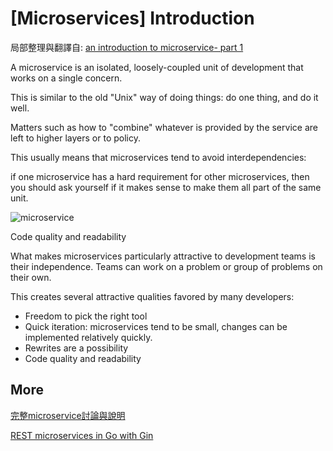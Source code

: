 # [Microservices] Introduction

局部整理與翻譯自: [an introduction to microservice- part 1](https://auth0.com/blog/2015/09/04/an-introduction-to-microservices-part-1)

A microservice is an isolated, loosely-coupled unit of development that works on a single concern. 

This is similar to the old "Unix" way of doing things: do one thing, and do it well. 


Matters such as how to "combine" whatever is provided by the service are left to higher layers or to policy. 

This usually means that microservices tend to avoid interdependencies: 

if one microservice has a hard requirement for other microservices, then you should ask yourself if it makes sense to make them all part of the same unit.

![microservice](http://imgur.com/qyRWBOKl.png)


Code quality and readability

What makes microservices particularly attractive to development teams is their independence. Teams can work on a problem or group of problems on their own. 

This creates several attractive qualities favored by many developers:

- Freedom to pick the right tool
- Quick iteration: microservices tend to be small, changes can be implemented relatively quickly.
- Rewrites are a possibility
- Code quality and readability


## More 

[完整microservice討論與說明](http://martinfowler.com/articles/microservices.html)

[REST microservices in Go with Gin](http://txt.fliglio.com/2014/07/restful-microservices-in-go-with-gin/)
